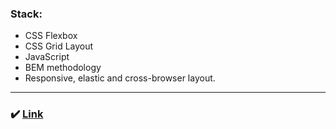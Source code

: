 ### Stack:
* CSS Flexbox
* CSS Grid Layout
* JavaScript
* BEM methodology
* Responsive, elastic and cross-browser layout.

---
 
### :heavy_check_mark: [Link](https://androfficial.github.io/mySite)
